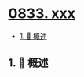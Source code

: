 # [0833. xxx](https://github.com/Tdahuyou/TNotes.leetcode/tree/main/notes/0833.%20xxx)

<!-- region:toc -->

- [1. 📝 概述](#1--概述)

<!-- endregion:toc -->

## 1. 📝 概述
